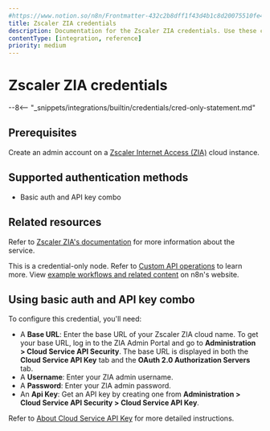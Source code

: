 ```yaml
---
#https://www.notion.so/n8n/Frontmatter-432c2b8dff1f43d4b1c8d20075510fe4
title: Zscaler ZIA credentials
description: Documentation for the Zscaler ZIA credentials. Use these credentials to authenticate Zscaler ZIA in n8n, a workflow automation platform.
contentType: [integration, reference]
priority: medium
---
```


# Zscaler ZIA credentials

--8<-- "_snippets/integrations/builtin/credentials/cred-only-statement.md"

## Prerequisites

Create an admin account on a [Zscaler Internet Access (ZIA)](https://www.zscaler.com/products/zscaler-internet-access) cloud instance.

## Supported authentication methods

- Basic auth and API key combo

## Related resources

Refer to [Zscaler ZIA's documentation](https://help.zscaler.com/zia/getting-started-zia-api) for more information about the service.

This is a credential-only node. Refer to [Custom API operations](/integrations/custom-operations.md) to learn more. View [example workflows and related content](https://n8n.io/integrations/zscaler-zia/) on n8n's website.

## Using basic auth and API key combo

To configure this credential, you'll need:

- A **Base URL**: Enter the base URL of your Zscaler ZIA cloud name. To get your base URL, log in to the ZIA Admin Portal and go to **Administration > Cloud Service API Security**. The base URL is displayed in both the **Cloud Service API Key** tab and the **OAuth 2.0 Authorization Servers** tab.
- A **Username**: Enter your ZIA admin username.
- A **Password**: Enter your ZIA admin password.
- An **Api Key**: Get an API key by creating one from **Administration > Cloud Service API Security > Cloud Service API Key**.

Refer to [About Cloud Service API Key](https://help.zscaler.com/zia/about-cloud-service-api-key) for more detailed instructions.
